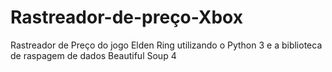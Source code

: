 # Rastreador-de-preço-Xbox
Rastreador de Preço do jogo Elden Ring utilizando o Python 3 e a biblioteca de raspagem de dados Beautiful Soup 4

